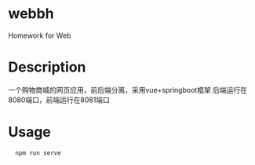 # webbh
Homework for Web

# Description
一个购物商城的网页应用，前后端分离，采用vue+springboot框架
后端运行在8080端口，前端运行在8081端口


# Usage

```
  npm run serve
```

